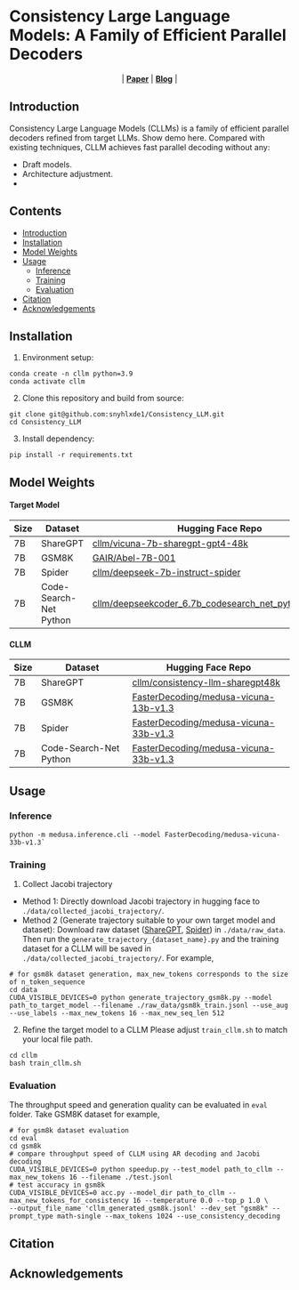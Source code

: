 # Consistency Large Language Models: A Family of Efficient Parallel Decoders
<p align="center">
| <a href="https://sites.google.com/view/
medusa-llm"><b>Paper</b></a> | <a href="https://arxiv.org/abs/2401.10774"><b>Blog</b></a> |
</p>

## Introduction
Consistency Large Language Models (CLLMs) is a family of efficient parallel decoders refined from target LLMs.
Show demo here.
Compared with existing techniques, CLLM achieves fast parallel decoding without any:
- Draft models.
- Architecture adjustment.
- 

## Contents
- [Introduction](#introduction)
- [Installation](#installation)
- [Model Weights](#model-weights)
- [Usage](#usage)
  - [Inference](#inference)
  - [Training](#training)
  - [Evaluation](#evaluation)
- [Citation](#citation)
- [Acknowledgements](#acknowledgements)
## Installation
1. Environment setup:
```
conda create -n cllm python=3.9
conda activate cllm
```
2. Clone this repository and build from source:
```
git clone git@github.com:snyhlxde1/Consistency_LLM.git
cd Consistency_LLM
```
3. Install dependency:
```
pip install -r requirements.txt
```
## Model Weights
#### Target Model
| Size | Dataset |  Hugging Face Repo                             |
| ---- | -------- | --------------------------------------------- | 
| 7B   | ShareGPT |  [cllm/vicuna-7b-sharegpt-gpt4-48k](https://huggingface.co/cllm/vicuna-7b-sharegpt-gpt4-48k)   |
| 7B  | GSM8K | [GAIR/Abel-7B-001](https://huggingface.co/GAIR/Abel-7B-001) |
| 7B  | Spider | [cllm/deepseek-7b-instruct-spider](https://huggingface.co/cllm/deepseek-7b-instruct-spider) |
| 7B  | Code-Search-Net Python | [cllm/deepseekcoder_6.7b_codesearch_net_python_epoch_3](https://huggingface.co/cllm/deepseekcoder_6.7b_codesearch_net_python_epoch_3) |
#### CLLM
| Size | Dataset |  Hugging Face Repo                             |
| ---- | -------- | --------------------------------------------- | 
| 7B   | ShareGPT |  [cllm/consistency-llm-sharegpt48k](https://huggingface.co/cllm/consistency-llm-sharegpt48k)   |
| 7B  | GSM8K | [FasterDecoding/medusa-vicuna-13b-v1.3](https://huggingface.co/FasterDecoding/medusa-vicuna-13b-v1.3) |
| 7B  | Spider | [FasterDecoding/medusa-vicuna-33b-v1.3](https://huggingface.co/FasterDecoding/medusa-vicuna-33b-v1.3) |
| 7B  | Code-Search-Net Python | [FasterDecoding/medusa-vicuna-33b-v1.3](https://huggingface.co/FasterDecoding/medusa-vicuna-33b-v1.3) |
## Usage
### Inference 
```
python -m medusa.inference.cli --model FasterDecoding/medusa-vicuna-33b-v1.3`
```
### Training
1. Collect Jacobi trajectory
- Method 1: Directly download Jacobi trajectory in hugging face to `./data/collected_jacobi_trajectory/`.
- Method 2 (Generate trajectory suitable to your own target model and dataset): Download raw dataset ([ShareGPT](https://huggingface.co/datasets/cllm/sharegpt_20230521_2k_clean_lang_split_identity_gpt4), [Spider](https://huggingface.co/datasets/cllm/spider)) in `./data/raw_data`. Then run the `generate_trajectory_{dataset_name}.py` and the training dataset for a CLLM will be saved in  `./data/collected_jacobi_trajectory/`. For example,
```
# for gsm8k dataset generation, max_new_tokens corresponds to the size of n_token_sequence
cd data
CUDA_VISIBLE_DEVICES=0 python generate_trajectory_gsm8k.py --model path_to_target_model --filename ./raw_data/gsm8k_train.jsonl --use_aug --use_labels --max_new_tokens 16 --max_new_seq_len 512
```
2. Refine the target model to a CLLM
Please adjust `train_cllm.sh` to match your local file path.
```
cd cllm
bash train_cllm.sh
```
### Evaluation
The throughput speed and generation quality can be evaluated in `eval` folder. Take GSM8K dataset for example, 
```
# for gsm8k dataset evaluation
cd eval
cd gsm8k
# compare throughput speed of CLLM using AR decoding and Jacobi decoding
CUDA_VISIBLE_DEVICES=0 python speedup.py --test_model path_to_cllm --max_new_tokens 16 --filename ./test.jsonl
# test accuracy in gsm8k
CUDA_VISIBLE_DEVICES=0 acc.py --model_dir path_to_cllm --max_new_tokens_for_consistency 16 --temperature 0.0 --top_p 1.0 \
--output_file_name 'cllm_generated_gsm8k.jsonl' --dev_set "gsm8k" --prompt_type math-single --max_tokens 1024 --use_consistency_decoding
```
## Citation
## Acknowledgements
